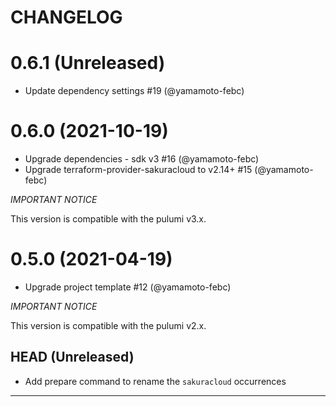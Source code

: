 CHANGELOG
=========

# 0.6.1 (Unreleased)

* Update dependency settings #19 (@yamamoto-febc)

# 0.6.0 (2021-10-19)

* Upgrade dependencies - sdk v3 #16 (@yamamoto-febc)
* Upgrade terraform-provider-sakuracloud to v2.14+ #15 (@yamamoto-febc)

*IMPORTANT NOTICE*

This version is compatible with the pulumi v3.x.

# 0.5.0 (2021-04-19)

* Upgrade project template #12 (@yamamoto-febc)

*IMPORTANT NOTICE*

This version is compatible with the pulumi v2.x.

## HEAD (Unreleased)
* Add prepare command to rename the `sakuracloud` occurrences

---

